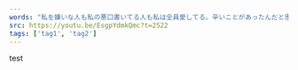 ```yaml
---
words: "私を嫌いな人も私の悪口書いてる人も私は全員愛してる。辛いことがあったんだと思う。そういう人は人を攻撃しなければやっていけないぐらい辛い気持ちなんだと思う。最後に私が愛してあげないとその人は救われない。"
src: https://youtu.be/EsgpYdmkQmc?t=2522
tags: ['tag1', 'tag2']
---
```


test
<!-- https://twitter.com/aya_holo/status/1407246889003618314 -->
